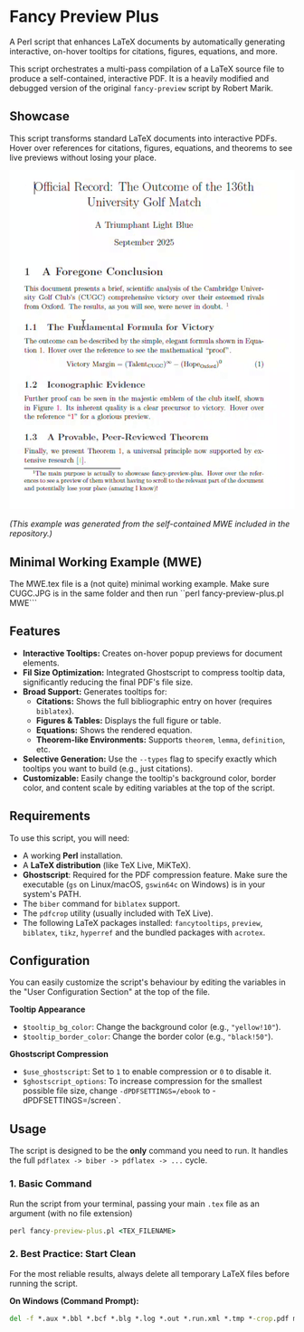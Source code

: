 # Fancy Preview Plus

A Perl script that enhances LaTeX documents by automatically generating interactive, on-hover tooltips for citations, figures, equations, and more.

This script orchestrates a multi-pass compilation of a LaTeX source file to produce a self-contained, interactive PDF. It is a heavily modified and debugged version of the original `fancy-preview` script by Robert Marik.

## Showcase

This script transforms standard LaTeX documents into interactive PDFs. Hover over references for citations, figures, equations, and theorems to see live previews without losing your place.

![Animated demonstration of fancy-preview tooltips](MWE.gif)

*(This example was generated from the self-contained MWE included in the repository.)*

## Minimal Working Example (MWE)

The MWE.tex file is a (not quite) minimal working example. Make sure CUGC.JPG is in the same folder and then run ``perl fancy-preview-plus.pl MWE```

## Features

* **Interactive Tooltips:** Creates on-hover popup previews for document elements.
* **Fil Size Optimization:** Integrated Ghostscript to compress tooltip data, significantly reducing the final PDF's file size.
* **Broad Support:** Generates tooltips for:
    * **Citations:** Shows the full bibliographic entry on hover (requires `biblatex`).
    * **Figures & Tables:** Displays the full figure or table.
    * **Equations:** Shows the rendered equation.
    * **Theorem-like Environments:** Supports `theorem`, `lemma`, `definition`, etc.
* **Selective Generation:** Use the `--types` flag to specify exactly which tooltips you want to build (e.g., just citations).
* **Customizable:** Easily change the tooltip's background color, border color, and content scale by editing variables at the top of the script.

## Requirements

To use this script, you will need:
* A working **Perl** installation.
* A **LaTeX distribution** (like TeX Live, MiKTeX).
* **Ghostscript**: Required for the PDF compression feature. Make sure the executable (`gs` on Linux/macOS, `gswin64c` on Windows) is in your system's PATH.
* The `biber` command for `biblatex` support.
* The `pdfcrop` utility (usually included with TeX Live).
* The following LaTeX packages installed: `fancytooltips`, `preview`, `biblatex`, `tikz`, `hyperref` and the bundled packages with `acrotex`.

## Configuration

You can easily customize the script's behaviour by editing the variables in the "User Configuration Section" at the top of the file.

**Tooltip Appearance**
* `$tooltip_bg_color`: Change the background color (e.g., `"yellow!10"`).
* `$tooltip_border_color`: Change the border color (e.g., `"black!50"`).

**Ghostscript Compression**
* `$use_ghostscript`: Set to `1` to enable compression or `0` to disable it.
* `$ghostscript_options`: To increase compression for the smallest possible file size, change `-dPDFSETTINGS=/ebook` to -dPDFSETTINGS=/screen`.

## Usage

The script is designed to be the **only** command you need to run. It handles the full `pdflatex -> biber -> pdflatex -> ...` cycle.

### 1. Basic Command

Run the script from your terminal, passing your main `.tex` file as an argument (with no file extension)
```cmd
perl fancy-preview-plus.pl <TEX_FILENAME>
```

### 2. Best Practice: Start Clean

For the most reliable results, always delete all temporary LaTeX files before running the script.

**On Windows (Command Prompt):**
```cmd
del -f *.aux *.bbl *.bcf *.blg *.log *.out *.run.xml *.tmp *-crop.pdf minimal.*
```
